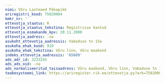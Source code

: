 ```yaml
---
nimi: Võru Lasteaed Päkapikk
ariregistri_kood: 75020084
kmkr_nr: ''
ettevotja_staatus: R
ettevotja_staatus_tekstina: Registrisse kantud
ettevotja_esmakande_kpv: 20.11.2000
ettevotja_aadress: .na
asukoht_ettevotja_aadressis: Vabaduse tn 15a
asukoha_ehak_kood: 919
asukoha_ehak_tekstina: Võru linn, Võru maakond
indeks_ettevotja_aadressis: '65609'
ads_adr_id: 3233245
ads_ads_oid: .na
ads_normaliseeritud_taisaadress: Võru maakond, Võru linn, Vabaduse tn 15a
teabesysteemi_link: https://ariregister.rik.ee/ettevotja.py?ark=75020084&ref=rekvisiidid
---
```

